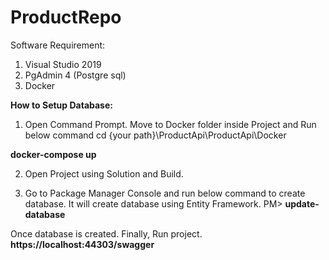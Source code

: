 # ProductRepo

Software Requirement:
1. Visual Studio 2019
2. PgAdmin 4 (Postgre sql)
3. Docker

**How to Setup Database:**
1. Open Command Prompt. Move to Docker folder inside Project and Run below command
cd {your path}\ProductApi\ProductApi\Docker

**docker-compose up**


2. Open Project using Solution and Build.

3. Go to Package Manager Console and run below command to create database. It will create database using Entity Framework.
PM> **update-database**

Once database is created.
Finally, Run project.
**https://localhost:44303/swagger**
